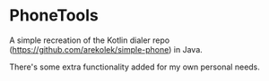 # PhoneTools

A simple recreation of the Kotlin dialer repo (https://github.com/arekolek/simple-phone) in Java.

There's some extra functionality added for my own personal needs.